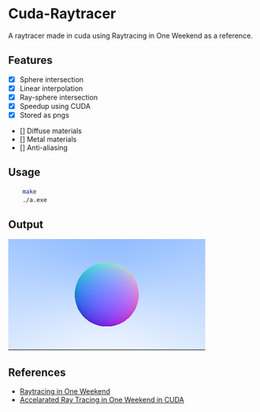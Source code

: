# Cuda-Raytracer
A raytracer made in cuda using Raytracing in One Weekend as a reference.

## Features
- [x] Sphere intersection
- [x] Linear interpolation
- [x] Ray-sphere intersection
- [x] Speedup using CUDA
- [x] Stored as pngs
- [] Diffuse materials
- [] Metal materials
- [] Anti-aliasing

## Usage
```bash
    make
    ./a.exe
```

## Output

![Output](output.png)


## References
- [Raytracing in One Weekend](https://raytracing.github.io/books/RayTracingInOneWeekend.html)
- [Accelarated Ray Tracing in One Weekend in CUDA](https://devblogs.nvidia.com/accelerated-ray-tracing-cuda/)
